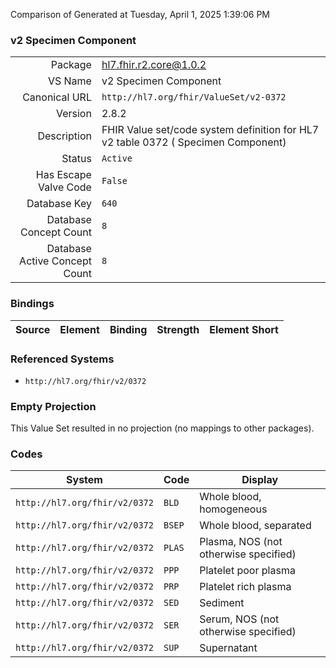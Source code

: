 Comparison of 
Generated at Tuesday, April 1, 2025 1:39:06 PM

### v2 Specimen Component

|      |     |
| ---: | --- |
| Package | hl7.fhir.r2.core@1.0.2 |
| VS Name | v2 Specimen Component |
| Canonical URL | `http://hl7.org/fhir/ValueSet/v2-0372` |
| Version | 2.8.2 |
| Description | FHIR Value set/code system definition for HL7 v2 table 0372 ( Specimen Component) |
| Status | `Active` |
| Has Escape Valve Code | `False` |
| Database Key | `640` |
| Database Concept Count | `8` |
| Database Active Concept Count | `8` |
### Bindings

| Source | Element | Binding | Strength | Element Short |
| ------ | ------- | ------- | -------- | ------------- |

### Referenced Systems

* `http://hl7.org/fhir/v2/0372`
### Empty Projection

This Value Set resulted in no projection (no mappings to other packages).

### Codes

| System | Code | Display |
| ------ | ---- | ------- |
| `http://hl7.org/fhir/v2/0372` | `BLD` | Whole blood, homogeneous |
| `http://hl7.org/fhir/v2/0372` | `BSEP` | Whole blood, separated |
| `http://hl7.org/fhir/v2/0372` | `PLAS` | Plasma, NOS (not otherwise specified) |
| `http://hl7.org/fhir/v2/0372` | `PPP` | Platelet poor plasma |
| `http://hl7.org/fhir/v2/0372` | `PRP` | Platelet rich plasma |
| `http://hl7.org/fhir/v2/0372` | `SED` | Sediment |
| `http://hl7.org/fhir/v2/0372` | `SER` | Serum, NOS (not otherwise specified) |
| `http://hl7.org/fhir/v2/0372` | `SUP` | Supernatant |
